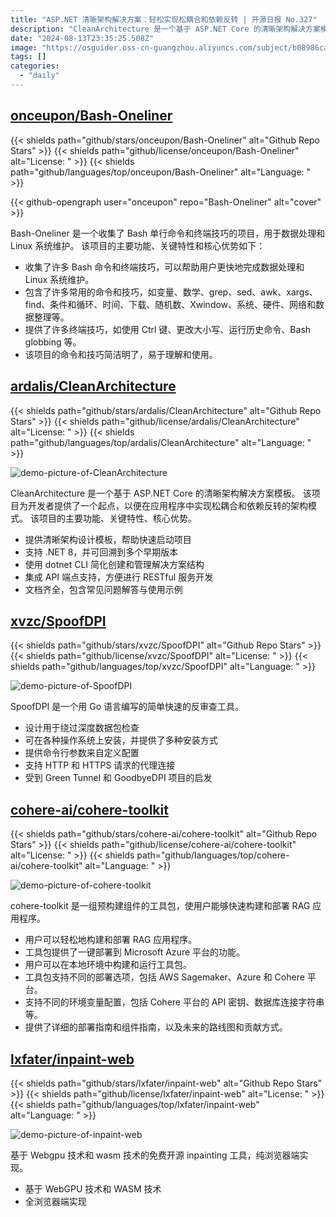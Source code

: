 ```yaml
---
title: "ASP.NET 清晰架构解决方案：轻松实现松耦合和依赖反转 | 开源日报 No.327"
description: "CleanArchitecture 是一个基于 ASP.NET Core 的清晰架构解决方案模板。它为开发者提供了一个起点，帮助实现应用程序中的松耦合和依赖反转的架构模式。"
date: "2024-08-13T23:35:25.508Z"
image: "https://osguider.oss-cn-guangzhou.aliyuncs.com/subject/b08986caee6cbc48f069e186513801ff.png"
tags: []
categories:
  - "daily"
---
```


## [onceupon/Bash-Oneliner](https://github.com/onceupon/Bash-Oneliner)

{{< shields path="github/stars/onceupon/Bash-Oneliner" alt="Github Repo Stars" >}} {{< shields path="github/license/onceupon/Bash-Oneliner" alt="License: " >}} {{< shields path="github/languages/top/onceupon/Bash-Oneliner" alt="Language: " >}}

{{< github-opengraph user="onceupon" repo="Bash-Oneliner" alt="cover" >}}

Bash-Oneliner 是一个收集了 Bash 单行命令和终端技巧的项目，用于数据处理和 Linux 系统维护。
该项目的主要功能、关键特性和核心优势如下：

- 收集了许多 Bash 命令和终端技巧，可以帮助用户更快地完成数据处理和 Linux 系统维护。
- 包含了许多常用的命令和技巧，如变量、数学、grep、sed、awk、xargs、find、条件和循环、时间、下载、随机数、Xwindow、系统、硬件、网络和数据整理等。
- 提供了许多终端技巧，如使用 Ctrl 键、更改大小写、运行历史命令、Bash globbing 等。
- 该项目的命令和技巧简洁明了，易于理解和使用。
  
## [ardalis/CleanArchitecture](https://github.com/ardalis/CleanArchitecture)

{{< shields path="github/stars/ardalis/CleanArchitecture" alt="Github Repo Stars" >}} {{< shields path="github/license/ardalis/CleanArchitecture" alt="License: " >}} {{< shields path="github/languages/top/ardalis/CleanArchitecture" alt="Language: " >}}

![demo-picture-of-CleanArchitecture](https://static.osguider.com/subject/github/ardalis/CleanArchitecture/1a082fd7ab5cc6c84450cfbbce9fdb88.png)

CleanArchitecture 是一个基于 ASP.NET Core 的清晰架构解决方案模板。
该项目为开发者提供了一个起点，以便在应用程序中实现松耦合和依赖反转的架构模式。
该项目的主要功能、关键特性、核心优势。

- 提供清晰架构设计模板，帮助快速启动项目
- 支持 .NET 8，并可回溯到多个早期版本
- 使用 dotnet CLI 简化创建和管理解决方案结构
- 集成 API 端点支持，方便进行 RESTful 服务开发
- 文档齐全，包含常见问题解答与使用示例
  
## [xvzc/SpoofDPI](https://github.com/xvzc/SpoofDPI)

{{< shields path="github/stars/xvzc/SpoofDPI" alt="Github Repo Stars" >}} {{< shields path="github/license/xvzc/SpoofDPI" alt="License: " >}} {{< shields path="github/languages/top/xvzc/SpoofDPI" alt="Language: " >}}

![demo-picture-of-SpoofDPI](https://static.osguider.com/subject/github/xvzc/SpoofDPI/b1bc9481aa50f2fdd6c5e1b181598205.png)

SpoofDPI 是一个用 Go 语言编写的简单快速的反审查工具。

- 设计用于绕过深度数据包检查
- 可在各种操作系统上安装，并提供了多种安装方式
- 提供命令行参数来自定义配置
- 支持 HTTP 和 HTTPS 请求的代理连接
- 受到 Green Tunnel 和 GoodbyeDPI 项目的启发
  
## [cohere-ai/cohere-toolkit](https://github.com/cohere-ai/cohere-toolkit)

{{< shields path="github/stars/cohere-ai/cohere-toolkit" alt="Github Repo Stars" >}} {{< shields path="github/license/cohere-ai/cohere-toolkit" alt="License: " >}} {{< shields path="github/languages/top/cohere-ai/cohere-toolkit" alt="Language: " >}}

![demo-picture-of-cohere-toolkit](https://static.osguider.com/subject/github/cohere-ai/cohere-toolkit/70205d302c79ed825a039c782cf7903a.png)

cohere-toolkit 是一组预构建组件的工具包，使用户能够快速构建和部署 RAG 应用程序。

- 用户可以轻松地构建和部署 RAG 应用程序。
- 工具包提供了一键部署到 Microsoft Azure 平台的功能。
- 用户可以在本地环境中构建和运行工具包。
- 工具包支持不同的部署选项，包括 AWS Sagemaker、Azure 和 Cohere 平台。
- 支持不同的环境变量配置，包括 Cohere 平台的 API 密钥、数据库连接字符串等。
- 提供了详细的部署指南和组件指南，以及未来的路线图和贡献方式。
  
## [lxfater/inpaint-web](https://github.com/lxfater/inpaint-web)

{{< shields path="github/stars/lxfater/inpaint-web" alt="Github Repo Stars" >}} {{< shields path="github/license/lxfater/inpaint-web" alt="License: " >}} {{< shields path="github/languages/top/lxfater/inpaint-web" alt="Language: " >}}

![demo-picture-of-inpaint-web](https://static.osguider.com/subject/github/lxfater/inpaint-web/7653d99091e3c53eb1fa2019f267c527.png)

基于 Webgpu 技术和 wasm 技术的免费开源 inpainting 工具，纯浏览器端实现。

- 基于 WebGPU 技术和 WASM 技术
- 全浏览器端实现
  
